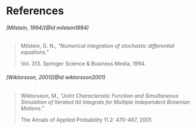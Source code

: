 # References

###### [Milstein, 1994](@id milstein1994)
> Milstein, G. N.,
> *"Numerical integration of stochastic differential equations."*
>
> Vol. 313. Springer Science & Business Media, 1994.

###### [Wiktorsson, 2001](@id wiktorsson2001)
> Wiktorsson, M.,
> *"Joint Characteristic Function and Simultaneous Simulation of Iterated Itô Integrals for Multiple Independent Brownian Motions."*
>
> The Annals of Applied Probability 11.2: 470-487, 2001.
